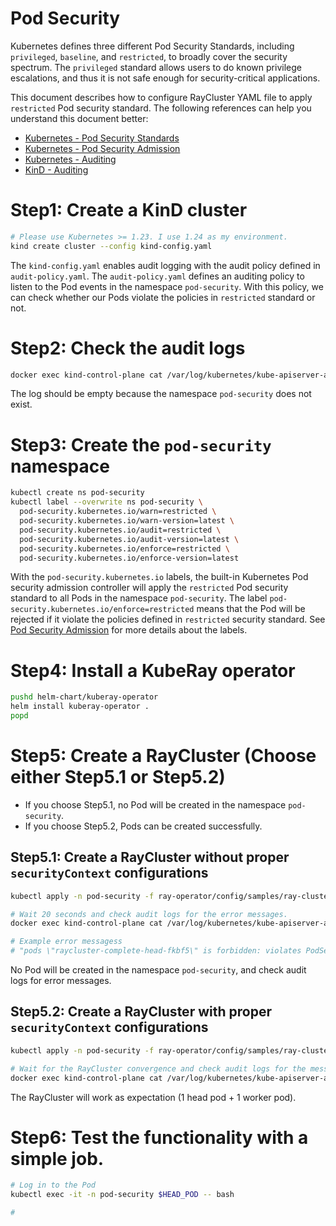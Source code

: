 # Pod Security

Kubernetes defines three different Pod Security Standards, including `privileged`, `baseline`, and `restricted`, to broadly cover the security spectrum. The `privileged` standard allows users to do known privilege escalations, and thus it is not safe enough for security-critical applications.

This document describes how to configure RayCluster YAML file to apply `restricted` Pod security standard. The following references can help you understand this document better:

* [Kubernetes - Pod Security Standards](https://kubernetes.io/docs/concepts/security/pod-security-standards/#restricted)
* [Kubernetes - Pod Security Admission](https://kubernetes.io/docs/concepts/security/pod-security-admission/)
* [Kubernetes - Auditing](https://kubernetes.io/docs/tasks/debug/debug-cluster/audit/)
* [KinD - Auditing](https://kind.sigs.k8s.io/docs/user/auditing/)

# Step1: Create a KinD cluster
```bash
# Please use Kubernetes >= 1.23. I use 1.24 as my environment.
kind create cluster --config kind-config.yaml
```
The `kind-config.yaml` enables audit logging with the audit policy defined in `audit-policy.yaml`. The `audit-policy.yaml` defines an auditing policy to listen to the Pod events in the namespace `pod-security`. With this policy, we can check whether our Pods violate the policies in `restricted` standard or not.

# Step2: Check the audit logs
```bash
docker exec kind-control-plane cat /var/log/kubernetes/kube-apiserver-audit.log
```
The log should be empty because the namespace `pod-security` does not exist.

# Step3: Create the `pod-security` namespace
```bash
kubectl create ns pod-security
kubectl label --overwrite ns pod-security \
  pod-security.kubernetes.io/warn=restricted \
  pod-security.kubernetes.io/warn-version=latest \
  pod-security.kubernetes.io/audit=restricted \
  pod-security.kubernetes.io/audit-version=latest \
  pod-security.kubernetes.io/enforce=restricted \
  pod-security.kubernetes.io/enforce-version=latest
```
With the `pod-security.kubernetes.io` labels, the built-in Kubernetes Pod security admission controller will apply the `restricted` Pod security standard to all Pods in the namespace `pod-security`. The label `pod-security.kubernetes.io/enforce=restricted` means that the Pod will be rejected if it violate the policies defined in `restricted` security standard. See [Pod Security Admission](https://kubernetes.io/docs/concepts/security/pod-security-admission/) for more details about the labels.

# Step4: Install a KubeRay operator
```bash
pushd helm-chart/kuberay-operator
helm install kuberay-operator .
popd
```

# Step5: Create a RayCluster (Choose either Step5.1 or Step5.2)
* If you choose Step5.1, no Pod will be created in the namespace `pod-security`.
* If you choose Step5.2, Pods can be created successfully.

## Step5.1: Create a RayCluster without proper `securityContext` configurations
```bash
kubectl apply -n pod-security -f ray-operator/config/samples/ray-cluster.complete.yaml

# Wait 20 seconds and check audit logs for the error messages.
docker exec kind-control-plane cat /var/log/kubernetes/kube-apiserver-audit.log

# Example error messagess
# "pods \"raycluster-complete-head-fkbf5\" is forbidden: violates PodSecurity \"restricted:latest\": allowPrivilegeEscalation != false (container \"ray-head\" must set securityContext.allowPrivilegeEscalation=false) ...
```
No Pod will be created in the namespace `pod-security`, and check audit logs for error messages.

## Step5.2: Create a RayCluster with proper `securityContext` configurations
```bash
kubectl apply -n pod-security -f ray-operator/config/samples/ray-cluster.pod-security.yaml

# Wait for the RayCluster convergence and check audit logs for the messages.
docker exec kind-control-plane cat /var/log/kubernetes/kube-apiserver-audit.log
```
The RayCluster will work as expectation (1 head pod + 1 worker pod).

# Step6: Test the functionality with a simple job.
```bash
# Log in to the Pod
kubectl exec -it -n pod-security $HEAD_POD -- bash

# 
```

